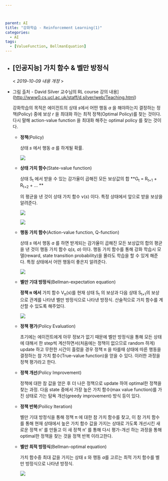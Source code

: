 ```yaml
---



parent: AI
title: "강화학습 - Reinforcement Learning(1)"
categories:
  - AI
tags:
  - [ValueFunction, BellmanEquation]
---
```


- ## [인공지능] 가치 함수 & 벨만 방정식

  < *2019-10-09 내용 개정* >

- 그림 출처 - David Silver 교수님의 RL course 강의 내용](http://www0.cs.ucl.ac.uk/staff/d.silver/web/Teaching.html)

  

  강화학습의 목적은 에이전트의 상태 *s*에서 어떤 행동 *a* 을 해야하는지 결정하는 정책(Policy) 중에 보상 *r* 을 최대화 하는 최적 정책(Optimal Policy)를 찾는 것이다. 다시 말해 action-value function 을 최대화 해주는 optimal policy 를 찾는 것이다.

  

  - **정책**(Policy)

    상태 *s* 에서 행동 *a* 를 하게될 확률.

    ![](https://user-images.githubusercontent.com/18680116/66268377-d42d4680-e877-11e9-8255-f9e8d2a3fd50.png)

  

  - **상태 가치 함수**(State-value function)

    상태 S<sub>t</sub> 에서 받을 수 있는 감가율이 곱해진 모든 보상값의 합 **G<sub>t</sub> = R<sub>t+1</sub> +  R<sub>t+2</sub> + ... **

    의 평균을 낸 것이 상태 가치 함수  v(*s*) 이다. 특정 상태에서 앞으로 받을 보상을 알려준다.

    ![](https://user-images.githubusercontent.com/18680116/66268383-dee7db80-e877-11e9-9eee-e44aa78fa89f.png)

    ![](https://user-images.githubusercontent.com/18680116/66268387-e4452600-e877-11e9-943d-ea3977fb6ef9.png)

    

  - **행동 가치 함수**(Action-value function,  Q-function)

    상태 *s* 에서 행동 *a* 를 하면 받게되는 감가율이 곱해진 모든 보상값의 합의 평균을 낸 것이 행동 가치 함수 q(*s, a*) 이다. 행동 가치 함수를 통해 강화 학습시 모델(reward, state transition probability)을 몰라도 학습을 할 수 있게 해준다. 특정 상태에서 어떤 행동이 좋은지 알려준다.

    ![](https://user-images.githubusercontent.com/18680116/66268389-e9a27080-e877-11e9-943b-4a9c66a327f9.png)

    

  - **벨만 기대 방정식**(Bellman-expectation equation)

    **정책 π 에서** 가치 함수 V<sub>π</sub>(*s*)를 현재 상태 S<sub>t</sub> 의 보상과 다음 상태  S<sub>t+1</sub>의 보상으로 관계를 나타낸 벨만 방정식으로 나타낸 방정식.  산술적으로 가치 함수를 계산할 수 있도록 해주었다.

    ![](https://user-images.githubusercontent.com/18680116/66268465-89f89500-e878-11e9-90f9-07527e8f7050.png)

  - **정책 평가**(Policy Evaluation)

    초기에는 에이전트에게 아무 정보가 없기 때문에 벨만 방정식을 통해 모든 상태에 대해서 한 step씩 계산하면서(처음에는 정책이 없으므로 random 하게) update 하고 무한한 시간이 흘렀을 경우 정책 π 을 따를때 상태에 따른 행동을 결정하는 참 가치 함수(True-value function)을 얻을 수 있다. 이러한 과정을 정책 평가라고 한다.

    

  - **정책 개선**(Policy Improvement)

    정책에 대한 참 값을 얻은 후 더 나은 정책으로 update 하여 optimal한 정책을 찾는 과정. 다음 state 중에서 가장 높은 가치 함수(max value function)를 가진 상태로 가는 탐욕 개선(greedy improvement) 방식 등이 있다.

    

  - **정책 반복**(Poilicy Iteration)

    벨만 기대 방정식을 통해 정책 π 에 대한 참 가치 함수를 찾고, 이 참 가치 함수를 통해 현재 상태에서 높은 가치 함수 값을 가지는 상태로 가도록 개선시킨 새로운 정책 π' 를 만들고 이 새 정책 π' 를 통해 다시 평가-개선 하는 과정을 통해 optimal한 정책을 찾는 것을 정책 반복 이라고한다.

  

  - **벨만 최적 방정식**(Bellman-optimal equation)

    가치 함수중 최대 값을 가지는 상태 *s* 와 행동 *a*를 고르는 최적 가치 함수를 벨만 방정식으로 나타낸 방정식.

    ![](https://user-images.githubusercontent.com/18680116/66268642-5d457d00-e87a-11e9-9451-cd22a0b76e20.png)



